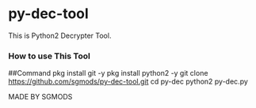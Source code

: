 # py-dec-tool
This is Python2 Decrypter Tool.
### How to use This Tool
##Command
pkg install git -y
pkg install python2 -y
git clone https://github.com/sgmods/py-dec-tool.git
cd py-dec
python2 py-dec.py

MADE BY SGMODS
